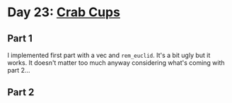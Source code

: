# Day 23: [Crab Cups](https://adventofcode.com/2020/day/23)

## Part 1

I implemented first part with a vec and `rem_euclid`. It's a bit ugly but it works. It doesn't matter too much anyway considering what's coming with part 2...

## Part 2

